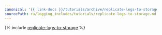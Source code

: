 ```yaml
---
canonical: '{{ link-docs }}/tutorials/archive/replicate-logs-to-storage'
sourcePath: ru/logging_includes/tutorials/replicate-logs-to-storage.md
---
```


{% include [replicate-logs-to-storage](../../_tutorials/security/replicate-logs-to-storage.md) %}